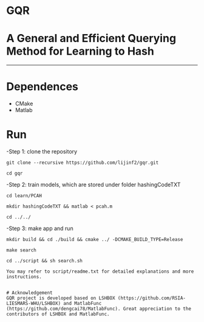 GQR
==========
# A General and Efficient Querying Method for Learning to Hash
-----------------------------------------------------------------------------------------------------------------

# Dependences
- CMake
- Matlab

# Run
-Step 1: clone the repository

    git clone --recursive https://github.com/lijinf2/gqr.git

    cd gqr

-Step 2: train models, which are stored under folder hashingCodeTXT

    cd learn/PCAH

    mkdir hashingCodeTXT && matlab < pcah.m

    cd ../../

-Step 3: make app and run 

    mkdir build && cd ./build && cmake ../ -DCMAKE_BUILD_TYPE=Release

    make search

    cd ../script && sh search.sh

```
You may refer to script/readme.txt for detailed explanations and more instructions.
  

# Acknowledgement
GQR project is developed based on LSHBOX (https://github.com/RSIA-LIESMARS-WHU/LSHBOX) and MatlabFunc (https://github.com/dengcai78/MatlabFunc). Great appreciation to the contributors of LSHBOX and MatlabFunc. 
